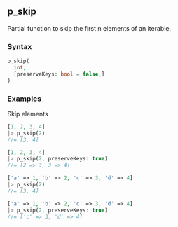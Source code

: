 [//]: # (This file is autogenerated)

## p_skip

Partial function to skip the first n elements of an iterable.

### Syntax
```php
p_skip(
  int,
  [preserveKeys: bool = false,]
)
```

### Examples
Skip elements
```php
[1, 2, 3, 4]
|> p_skip(2)
//= [3, 4]
```
```php
[1, 2, 3, 4]
|> p_skip(2, preserveKeys: true)
//= [2 => 3, 3 => 4]
```
```php
['a' => 1, 'b' => 2, 'c' => 3, 'd' => 4]
|> p_skip(2)
//= [3, 4]
```
```php
['a' => 1, 'b' => 2, 'c' => 3, 'd' => 4]
|> p_skip(2, preserveKeys: true)
//= ['c' => 3, 'd' => 4]
```
